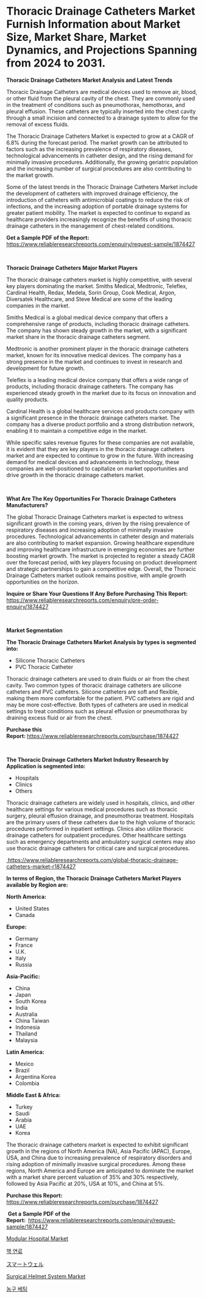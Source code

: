 <p><h1>Thoracic Drainage Catheters Market Furnish Information about Market Size, Market Share, Market Dynamics, and Projections Spanning from 2024 to 2031.</h1></p><p><strong>Thoracic Drainage Catheters Market Analysis and Latest Trends</strong></p>
<p><p>Thoracic Drainage Catheters are medical devices used to remove air, blood, or other fluid from the pleural cavity of the chest. They are commonly used in the treatment of conditions such as pneumothorax, hemothorax, and pleural effusion. These catheters are typically inserted into the chest cavity through a small incision and connected to a drainage system to allow for the removal of excess fluids.</p><p>The Thoracic Drainage Catheters Market is expected to grow at a CAGR of 6.8% during the forecast period. The market growth can be attributed to factors such as the increasing prevalence of respiratory diseases, technological advancements in catheter design, and the rising demand for minimally invasive procedures. Additionally, the growing geriatric population and the increasing number of surgical procedures are also contributing to the market growth.</p><p>Some of the latest trends in the Thoracic Drainage Catheters Market include the development of catheters with improved drainage efficiency, the introduction of catheters with antimicrobial coatings to reduce the risk of infections, and the increasing adoption of portable drainage systems for greater patient mobility. The market is expected to continue to expand as healthcare providers increasingly recognize the benefits of using thoracic drainage catheters in the management of chest-related conditions.</p></p>
<p><strong>Get a Sample PDF of the Report:&nbsp;</strong> <a href="https://www.reliableresearchreports.com/enquiry/request-sample/1874427">https://www.reliableresearchreports.com/enquiry/request-sample/1874427</a></p>
<p>&nbsp;</p>
<p><strong>Thoracic Drainage Catheters Major Market Players</strong></p>
<p><p>The thoracic drainage catheters market is highly competitive, with several key players dominating the market. Smiths Medical, Medtronic, Teleflex, Cardinal Health, Redax, Medela, Sorin Group, Cook Medical, Argon, Diversatek Healthcare, and Steve Medical are some of the leading companies in the market.</p><p>Smiths Medical is a global medical device company that offers a comprehensive range of products, including thoracic drainage catheters. The company has shown steady growth in the market, with a significant market share in the thoracic drainage catheters segment.</p><p>Medtronic is another prominent player in the thoracic drainage catheters market, known for its innovative medical devices. The company has a strong presence in the market and continues to invest in research and development for future growth.</p><p>Teleflex is a leading medical device company that offers a wide range of products, including thoracic drainage catheters. The company has experienced steady growth in the market due to its focus on innovation and quality products.</p><p>Cardinal Health is a global healthcare services and products company with a significant presence in the thoracic drainage catheters market. The company has a diverse product portfolio and a strong distribution network, enabling it to maintain a competitive edge in the market.</p><p>While specific sales revenue figures for these companies are not available, it is evident that they are key players in the thoracic drainage catheters market and are expected to continue to grow in the future. With increasing demand for medical devices and advancements in technology, these companies are well-positioned to capitalize on market opportunities and drive growth in the thoracic drainage catheters market.</p></p>
<p>&nbsp;</p>
<p><strong>What Are The Key Opportunities For Thoracic Drainage Catheters Manufacturers?</strong></p>
<p><p>The global Thoracic Drainage Catheters market is expected to witness significant growth in the coming years, driven by the rising prevalence of respiratory diseases and increasing adoption of minimally invasive procedures. Technological advancements in catheter design and materials are also contributing to market expansion. Growing healthcare expenditure and improving healthcare infrastructure in emerging economies are further boosting market growth. The market is projected to register a steady CAGR over the forecast period, with key players focusing on product development and strategic partnerships to gain a competitive edge. Overall, the Thoracic Drainage Catheters market outlook remains positive, with ample growth opportunities on the horizon.</p></p>
<p><strong>Inquire or Share Your Questions If Any Before Purchasing This Report:</strong> <a href="https://www.reliableresearchreports.com/enquiry/pre-order-enquiry/1874427">https://www.reliableresearchreports.com/enquiry/pre-order-enquiry/1874427</a></p>
<p>&nbsp;</p>
<p><strong>Market Segmentation</strong></p>
<p><strong>The Thoracic Drainage Catheters Market Analysis by types is segmented into:</strong></p>
<p><ul><li>Silicone Thoracic Catheters</li><li>PVC Thoracic Catheter</li></ul></p>
<p><p>Thoracic drainage catheters are used to drain fluids or air from the chest cavity. Two common types of thoracic drainage catheters are silicone catheters and PVC catheters. Silicone catheters are soft and flexible, making them more comfortable for the patient. PVC catheters are rigid and may be more cost-effective. Both types of catheters are used in medical settings to treat conditions such as pleural effusion or pneumothorax by draining excess fluid or air from the chest.</p></p>
<p><strong>Purchase this Report:&nbsp;</strong><a href="https://www.reliableresearchreports.com/purchase/1874427">https://www.reliableresearchreports.com/purchase/1874427</a></p>
<p>&nbsp;</p>
<p><strong>The Thoracic Drainage Catheters Market Industry Research by Application is segmented into:</strong></p>
<p><ul><li>Hospitals</li><li>Clinics</li><li>Others</li></ul></p>
<p><p>Thoracic drainage catheters are widely used in hospitals, clinics, and other healthcare settings for various medical procedures such as thoracic surgery, pleural effusion drainage, and pneumothorax treatment. Hospitals are the primary users of these catheters due to the high volume of thoracic procedures performed in inpatient settings. Clinics also utilize thoracic drainage catheters for outpatient procedures. Other healthcare settings such as emergency departments and ambulatory surgical centers may also use thoracic drainage catheters for critical care and surgical procedures.</p></p>
<p><a href="https://www.reliableresearchreports.com/global-thoracic-drainage-catheters-market-r1874427">&nbsp;https://www.reliableresearchreports.com/global-thoracic-drainage-catheters-market-r1874427</a></p>
<p><strong>In terms of Region, the Thoracic Drainage Catheters Market Players available by Region are:</strong></p>
<p>
    <p> <strong> North America: </strong>
        <ul>
            <li>United States</li>
            <li>Canada</li>
        </ul>
        </p> 
    <p> <strong> Europe: </strong>
        <ul>
            <li>Germany</li>
            <li>France</li>
            <li>U.K.</li>
            <li>Italy</li>
            <li>Russia</li>
        </ul>
        </p> 
    <p> <strong> Asia-Pacific: </strong>
        <ul>
            <li>China</li>
            <li>Japan</li>
            <li>South Korea</li>
            <li>India</li>
            <li>Australia</li>
            <li>China Taiwan</li>
            <li>Indonesia</li>
            <li>Thailand</li>
            <li>Malaysia</li>
        </ul>
        </p> 
    <p> <strong> Latin America: </strong>
        <ul>
            <li>Mexico</li>
            <li>Brazil</li>
            <li>Argentina Korea</li>
            <li>Colombia</li>
        </ul>
        </p> 
    <p> <strong> Middle East & Africa: </strong>
        <ul>
            <li>Turkey</li>
            <li>Saudi</li>
            <li>Arabia</li>
            <li>UAE</li>
            <li>Korea</li>
        </ul>
    </p>
    </p>
<p><p>The thoracic drainage catheters market is expected to exhibit significant growth in the regions of North America (NA), Asia Pacific (APAC), Europe, USA, and China due to increasing prevalence of respiratory disorders and rising adoption of minimally invasive surgical procedures. Among these regions, North America and Europe are anticipated to dominate the market with a market share percent valuation of 35% and 30% respectively, followed by Asia Pacific at 20%, USA at 10%, and China at 5%.</p></p>
<p><strong>Purchase this Report: </strong><a href="https://www.reliableresearchreports.com/purchase/1874427">https://www.reliableresearchreports.com/purchase/1874427</a></p>
<p>&nbsp;<strong>Get a Sample PDF of the Report:&nbsp;&nbsp;</strong><a href="https://www.reliableresearchreports.com/enquiry/request-sample/1874427">https://www.reliableresearchreports.com/enquiry/request-sample/1874427</a></p>
<p><strong></strong></p>
<p><p><a href="https://www.linkedin.com/pulse/modular-hospital-market-comprehensive-assessment-type-application-2sybf?trackingId=8Ri64%2FN%2BcxMKDXz2Q5tNSQ%3D%3D">Modular Hospital Market</a></p><p><a href="https://medium.com/@darrellacocha6765ej/%ED%95%B5%EC%97%B0%EB%A3%8C-%EC%8B%9C%EC%9E%A5%EC%9D%80-%EC%8B%9C%EC%9E%A5-%EC%A0%90%EC%9C%A0%EC%9C%A8-%ED%81%AC%EA%B8%B0-%EB%B0%8F-2031%EB%85%84%EA%B9%8C%EC%A7%80-%EC%98%88%EC%83%81%EB%90%9C-%EC%98%88%EC%B8%A1%EC%97%90-%EC%B4%88%EC%A0%90%EC%9D%84-%EB%A7%9E%EC%B6%A5%EB%8B%88%EB%8B%A4-6654d2718ed3">핵 연료</a></p><p><a href="https://medium.com/@ameliaordoneza/%E3%82%B9%E3%83%9E%E3%83%BC%E3%83%88%E3%82%A6%E3%82%A7%E3%83%AB%E5%B8%82%E5%A0%B4%E3%81%AE%E8%A6%8F%E6%A8%A1-%E5%B9%B4%E9%96%93%E6%88%90%E9%95%B7%E7%8E%87-cagr-%E3%83%88%E3%83%AC%E3%83%B3%E3%83%89-2024%E5%B9%B4-2030%E5%B9%B4-957161d1f091">スマートウェル</a></p><p><a href="https://www.linkedin.com/pulse/surgical-helmet-system-market-size-cagr-trends-2024-2030-stokks-ld2sf?trackingId=3PYk8mmYIp1DcY4OLGt0xA%3D%3D">Surgical Helmet System Market</a></p><p><a href="https://medium.com/@emmareed1901/%EB%86%8D%EA%B5%AC-%EB%B2%A0%ED%8C%85-%EC%8B%9C%EC%9E%A5%EC%9D%80-%EC%8B%9C%EC%9E%A5-%EC%A0%90%EC%9C%A0%EC%9C%A8-%ED%81%AC%EA%B8%B0-%EB%B0%8F-2031%EB%85%84%EA%B9%8C%EC%A7%80%EC%9D%98-%EC%98%88%EC%83%81-%EC%98%88%EC%B8%A1%EC%97%90-%EC%B4%88%EC%A0%90%EC%9D%84-%EB%A7%9E%EC%B6%94%EA%B3%A0-%EC%9E%88%EC%8A%B5%EB%8B%88%EB%8B%A4-6e3d27e9e641">농구 베팅</a></p></p>